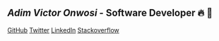 ## *Adim Victor Onwosi* - Software Developer &#128293; &#x1F680;
[GitHub](https://github.com/adimvicky)
[Twitter](https://twitter.com/adimvicky)
[LinkedIn](https://linkedin.com/in/adim-victor-onwosi-10a681152/)
[Stackoverflow](https://stackoverflow.com/users/9302691/adim-victor)
